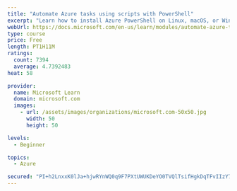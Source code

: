 ```yaml
---
title: "Automate Azure tasks using scripts with PowerShell"
excerpt: "Learn how to install Azure PowerShell on Linux, macOS, or Windows and then connect to Azure and manage your resources."
webUrl: https://docs.microsoft.com/en-us/learn/modules/automate-azure-tasks-with-powershell/
type: course
price: Free
length: PT1H11M
ratings:
  count: 7394
  average: 4.7392483
heat: 58

provider:
  name: Microsoft Learn
  domain: microsoft.com
  images:
    - url: /assets/images/organizations/microsoft.com-50x50.jpg
      width: 50
      height: 50

levels:
  - Beginner

topics:
  - Azure

secured: "PI+h2LnxxK0lJa+hjwRYnWQ0q9F7PXtUWUKDeYO0TVQlTsifHgkDqTFvIIzY76mqsPgSnlSoLaMn/BTZgSlABmFmvGLkCwbb2L3VVAQS9tEGsKwJ4Nq3NPHDRGmLVFIaNovIWhEmEMPlPcYNxraFcE/B3XXgAgLxt8+ppMUv+VMJagdgQMMIDvtvjcMWmjGOA+7raTpk9P4hKzH4kvKZelLT2zV7HNqcR6o/EeXKJtX1NTEEKWMJ0sQ3LB8DWwiaLEfmc65T+EZ2cCVHtTqrdbXk3C55LQkWXRuM3bFGas0GOuI1WTJ3KuSKln41SVXhGq59UfRTRJzsbpAbmgHXaNmJH5U9v/kXGNTq9Y5z1MqBWgc6qa4/N1vS+7l8Uowdo/74JDPBWUUWLYXGyd8usf+4qZXEDSYpfoYOOii1QAc=;oLMBxdWVnb1rLg1epLxQWQ=="
---
```


